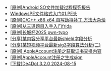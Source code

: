 + [[原创]Android SO文件加载过程探究报告](https://bbs.kanxue.com/thread-286053.htm)
+ [WindowsPE文件格式入门01.PE头](https://bbs.kanxue.com/thread-286052.htm)
+ [[原创]C/C++ x86 x64 自写劫持补丁 方法大杂烩](https://bbs.kanxue.com/thread-282745.htm)
+ [[原创]从三道题目入手入门frida](https://bbs.kanxue.com/thread-260523.htm)
+ [[原创]长城杯2025 pwn-typo](https://bbs.kanxue.com/thread-286051.htm)
+ [[分享]某内容分享平台最新shield字段分析](https://bbs.kanxue.com/thread-285929.htm)
+ [[分享]某短视频平台最新sig3字段算法分析(二)](https://bbs.kanxue.com/thread-285222.htm)
+ [[原创] AppleAccount注册之获取证书交换内容](https://bbs.kanxue.com/thread-285944.htm)
+ [[原创]AppleAccount注册之生成sign](https://bbs.kanxue.com/thread-285959.htm)
+ [[下载]De4Dot 3.2.0 2024-08-15](https://bbs.kanxue.com/thread-285295.htm)
